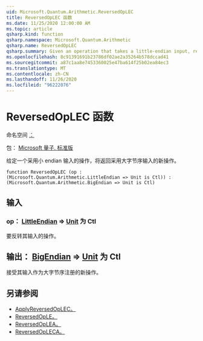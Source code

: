 ```yaml
---
uid: Microsoft.Quantum.Arithmetic.ReversedOpLEC
title: ReversedOpLEC 函数
ms.date: 11/25/2020 12:00:00 AM
ms.topic: article
qsharp.kind: function
qsharp.namespace: Microsoft.Quantum.Arithmetic
qsharp.name: ReversedOpLEC
qsharp.summary: Given an operation that takes a little-endian input, returns a new operation that takes a big-endian input.
ms.openlocfilehash: 8c91391691b23786df02ae2a35264b578dccad41
ms.sourcegitcommit: a87c1aa8e7453360025e47ba614f25b02ea84ec3
ms.translationtype: MT
ms.contentlocale: zh-CN
ms.lasthandoff: 11/26/2020
ms.locfileid: "96222076"
---
```

# <a name="reversedoplec-function"></a>ReversedOpLEC 函数

命名空间 [：](xref:Microsoft.Quantum.Arithmetic)

包： [Microsoft 量子. 标准版](https://nuget.org/packages/Microsoft.Quantum.Standard)


给定一个采用小 endian 输入的操作，将返回采用大字节序输入的新操作。

```qsharp
function ReversedOpLEC (op : (Microsoft.Quantum.Arithmetic.LittleEndian => Unit is Ctl)) : (Microsoft.Quantum.Arithmetic.BigEndian => Unit is Ctl)
```


## <a name="input"></a>输入

### <a name="op--littleendian--unit--is-ctl"></a>op： [LittleEndian](xref:Microsoft.Quantum.Arithmetic.LittleEndian) => [Unit](xref:microsoft.quantum.lang-ref.unit)  为 Ctl

要反转其输入的操作。



## <a name="output--bigendian--unit--is-ctl"></a>输出： [BigEndian](xref:Microsoft.Quantum.Arithmetic.BigEndian) => [Unit](xref:microsoft.quantum.lang-ref.unit)  为 Ctl

接受其输入作为大字节序注册的新操作。

## <a name="see-also"></a>另请参阅

- [ApplyReversedOpLEC。](xref:Microsoft.Quantum.Arithmetic.ApplyReversedOpLEC)
- [ReversedOpLE。](xref:Microsoft.Quantum.Arithmetic.ReversedOpLE)
- [ReversedOpLEA。](xref:Microsoft.Quantum.Arithmetic.ReversedOpLEA)
- [ReversedOpLECA。](xref:Microsoft.Quantum.Arithmetic.ReversedOpLECA)